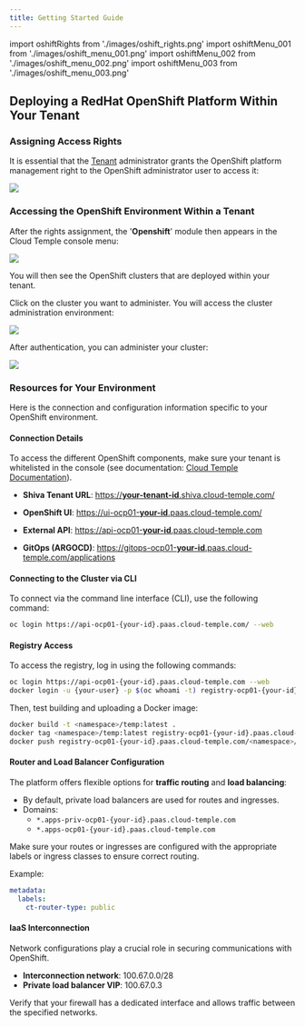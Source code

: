 ```yaml
---
title: Getting Started Guide
---
```

import oshiftRights from './images/oshift_rights.png'
import oshiftMenu_001 from './images/oshift_menu_001.png'
import oshiftMenu_002 from './images/oshift_menu_002.png'
import oshiftMenu_003 from './images/oshift_menu_003.png'

## Deploying a RedHat OpenShift Platform Within Your Tenant

### Assigning Access Rights

It is essential that the [Tenant](../console/iam/concepts.md#tenants) administrator grants the OpenShift platform management right to the OpenShift administrator user to access it:

<img src={oshiftRights} />

### Accessing the OpenShift Environment Within a Tenant

After the rights assignment, the '__Openshift__' module then appears in the Cloud Temple console menu:

<img src={oshiftMenu_001} />

You will then see the OpenShift clusters that are deployed within your tenant.

Click on the cluster you want to administer. You will access the cluster administration environment:

<img src={oshiftMenu_002} />

After authentication, you can administer your cluster:

<img src={oshiftMenu_003} />

### Resources for Your Environment

Here is the connection and configuration information specific to your OpenShift environment.

#### Connection Details

To access the different OpenShift components, make sure your tenant is whitelisted in the console (see documentation: [Cloud Temple Documentation](https://docs.cloud-temple.com/)).

- __Shiva Tenant URL__:
  [https://__your-tenant-id__.shiva.cloud-temple.com/](https://**your-tenant-id**.shiva.cloud-temple.com/)

- __OpenShift UI__:
  [https://ui-ocp01-__your-id__.paas.cloud-temple.com/](https://ui-ocp01-**your-id**.paas.cloud-temple.com/)

- __External API__:
  [https://api-ocp01-__your-id__.paas.cloud-temple.com](https://api-ocp01-**your-id**.paas.cloud-temple.com)

- __GitOps (ARGOCD)__:
  [https://gitops-ocp01-__your-id__.paas.cloud-temple.com/applications](https://gitops-ocp01-**your-id**.paas.cloud-temple.com/applications)

#### Connecting to the Cluster via CLI

To connect via the command line interface (CLI), use the following command:

```bash
oc login https://api-ocp01-{your-id}.paas.cloud-temple.com/ --web
```

#### Registry Access

To access the registry, log in using the following commands:

```bash
oc login https://api-ocp01-{your-id}.paas.cloud-temple.com --web
docker login -u {your-user} -p $(oc whoami -t) registry-ocp01-{your-id}.paas.cloud-temple.com
```

Then, test building and uploading a Docker image:

```bash
docker build -t <namespace>/temp:latest .
docker tag <namespace>/temp:latest registry-ocp01-{your-id}.paas.cloud-temple.com/<namespace>/temp:latest
docker push registry-ocp01-{your-id}.paas.cloud-temple.com/<namespace>/temp:latest
```

#### Router and Load Balancer Configuration

The platform offers flexible options for __traffic routing__ and __load balancing__:

- By default, private load balancers are used for routes and ingresses.
- Domains:
  - `*.apps-priv-ocp01-{your-id}.paas.cloud-temple.com`
  - `*.apps-ocp01-{your-id}.paas.cloud-temple.com`

Make sure your routes or ingresses are configured with the appropriate labels or ingress classes to ensure correct routing.

Example:

```yaml
metadata:
  labels:
    ct-router-type: public
```

#### IaaS Interconnection

Network configurations play a crucial role in securing communications with OpenShift.

- __Interconnection network__: 100.67.0.0/28
- __Private load balancer VIP__: 100.67.0.3

Verify that your firewall has a dedicated interface and allows traffic between the specified networks.
